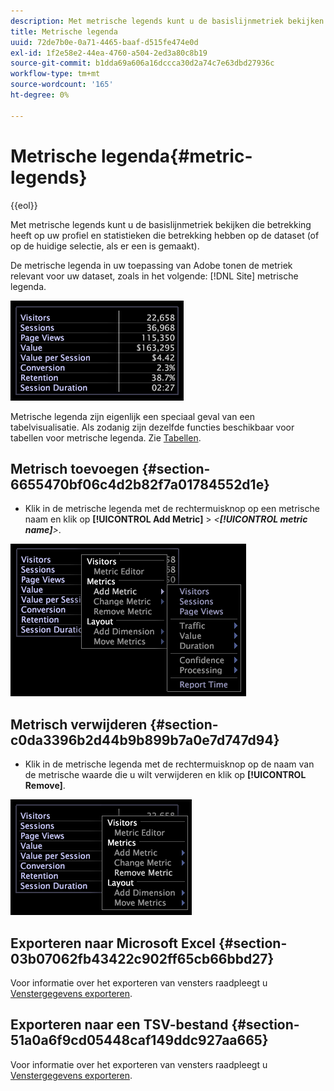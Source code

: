 ```yaml
---
description: Met metrische legends kunt u de basislijnmetriek bekijken die betrekking heeft op uw profiel en statistieken die betrekking hebben op de dataset (of op de huidige selectie, als er een is gemaakt).
title: Metrische legenda
uuid: 72de7b0e-0a71-4465-baaf-d515fe474e0d
exl-id: 1f2e58e2-44ea-4760-a504-2ed3a80c8b19
source-git-commit: b1dda69a606a16dccca30d2a74c7e63dbd27936c
workflow-type: tm+mt
source-wordcount: '165'
ht-degree: 0%

---
```


# Metrische legenda{#metric-legends}

{{eol}}

Met metrische legends kunt u de basislijnmetriek bekijken die betrekking heeft op uw profiel en statistieken die betrekking hebben op de dataset (of op de huidige selectie, als er een is gemaakt).

De metrische legenda in uw toepassing van Adobe tonen de metriek relevant voor uw dataset, zoals in het volgende: [!DNL Site] metrische legenda.

![](assets/lgd_MetricLegend.png)

Metrische legenda zijn eigenlijk een speciaal geval van een tabelvisualisatie. Als zodanig zijn dezelfde functies beschikbaar voor tabellen voor metrische legenda. Zie [Tabellen](../../../../home/c-get-started/c-analysis-vis/c-tables/c-tables.md#concept-c632cb8ad9724f90ac5c294d52ae667f).

## Metrisch toevoegen {#section-6655470bf06c4d2b82f7a01784552d1e}

* Klik in de metrische legenda met de rechtermuisknop op een metrische naam en klik op **[!UICONTROL Add Metric]** > *&lt;**[!UICONTROL metric name]**>*.

![](assets/lgd_MetricLegend_addMetric.png)

## Metrisch verwijderen {#section-c0da3396b2d44b9b899b7a0e7d747d94}

* Klik in de metrische legenda met de rechtermuisknop op de naam van de metrische waarde die u wilt verwijderen en klik op **[!UICONTROL Remove]**.

![](assets/lgd_MetricLegend_removeMetric.png)

## Exporteren naar Microsoft Excel {#section-03b07062fb43422c902ff65cb66bbd27}

Voor informatie over het exporteren van vensters raadpleegt u [Venstergegevens exporteren](../../../../home/c-get-started/c-wk-win-wksp/c-exp-win-data.md#concept-8df61d64ed434cc5a499023c44197349).

## Exporteren naar een TSV-bestand {#section-51a0a6f9cd05448caf149ddc927aa665}

Voor informatie over het exporteren van vensters raadpleegt u [Venstergegevens exporteren](../../../../home/c-get-started/c-wk-win-wksp/c-exp-win-data.md#concept-8df61d64ed434cc5a499023c44197349).
